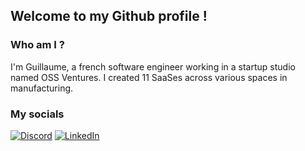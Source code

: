 ## Welcome to my Github profile !

### Who am I ?

I'm Guillaume, a french software engineer working in a startup studio named OSS Ventures. I created 11 SaaSes across various spaces in manufacturing.


### My socials

[![Discord](/assets/discord.svg)](https://discordapp.com/users/239036209974870017)
[![LinkedIn](/assets/linkedin.svg)](https://www.linkedin.com/in/prigent-guillaume/)


